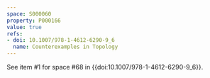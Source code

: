 ```yaml
---
space: S000060
property: P000166
value: true
refs:
- doi: 10.1007/978-1-4612-6290-9_6
  name: Counterexamples in Topology
---
```


See item #1 for space #68 in {{doi:10.1007/978-1-4612-6290-9_6}}.